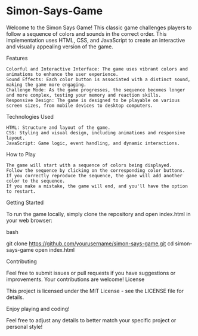 # Simon-Says-Game
Welcome to the Simon Says Game! This classic game challenges players to follow a sequence of colors and sounds in the correct order. This implementation uses HTML, CSS, and JavaScript to create an interactive and visually appealing version of the game.

Features

    Colorful and Interactive Interface: The game uses vibrant colors and animations to enhance the user experience.
    Sound Effects: Each color button is associated with a distinct sound, making the game more engaging.
    Challenge Mode: As the game progresses, the sequence becomes longer and more complex, testing your memory and reaction skills.
    Responsive Design: The game is designed to be playable on various screen sizes, from mobile devices to desktop computers.

Technologies Used

    HTML: Structure and layout of the game.
    CSS: Styling and visual design, including animations and responsive layout.
    JavaScript: Game logic, event handling, and dynamic interactions.

How to Play

    The game will start with a sequence of colors being displayed.
    Follow the sequence by clicking on the corresponding color buttons.
    If you correctly reproduce the sequence, the game will add another color to the sequence.
    If you make a mistake, the game will end, and you'll have the option to restart.

Getting Started

To run the game locally, simply clone the repository and open index.html in your web browser:

bash

git clone https://github.com/yourusername/simon-says-game.git
cd simon-says-game
open index.html

Contributing

Feel free to submit issues or pull requests if you have suggestions or improvements. Your contributions are welcome!
License

This project is licensed under the MIT License - see the LICENSE file for details.

Enjoy playing and coding!

Feel free to adjust any details to better match your specific project or personal style!

